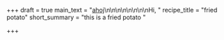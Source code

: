 +++
draft = true
main_text = "[ahoj](http://www.google.com)\n\n\n\n\n\n\n\nHi, "
recipe_title = "fried potato"
short_summary = "this is a fried potato "

+++
